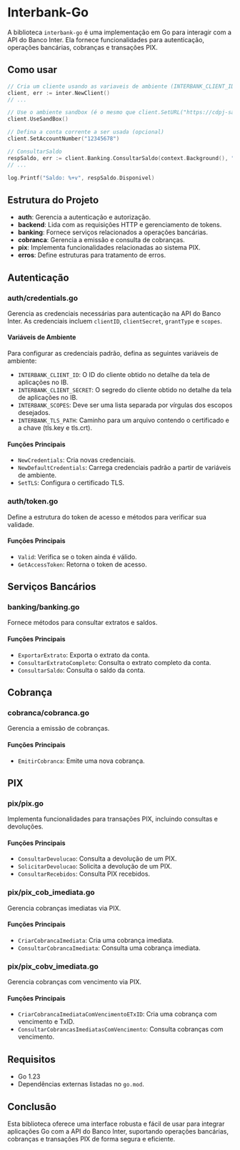 # Interbank-Go

A biblioteca `interbank-go` é uma implementação em Go para interagir com a API do Banco Inter. Ela fornece funcionalidades para autenticação, operações bancárias, cobranças e transações PIX.

## Como usar

```go
// Cria um cliente usando as variaveis de ambiente (INTERBANK_CLIENT_ID, INTERBANK_CLIENT_SECRET, INTERBANK_SCOPES e INTERBANK_TLS_PATH)
client, err := inter.NewClient()
// ...

// Use o ambiente sandbox (é o mesmo que client.SetURL("https://cdpj-sandbox.partners.uatinter.co"))
client.UseSandBox()

// Defina a conta corrente a ser usada (opcional)
client.SetAccountNumber("12345678")

// ConsultarSaldo
respSaldo, err := client.Banking.ConsultarSaldo(context.Background(), "2024-10-20")
// ...

log.Printf("Saldo: %+v", respSaldo.Disponivel)
```

## Estrutura do Projeto

- **auth**: Gerencia a autenticação e autorização.
- **backend**: Lida com as requisições HTTP e gerenciamento de tokens.
- **banking**: Fornece serviços relacionados a operações bancárias.
- **cobranca**: Gerencia a emissão e consulta de cobranças.
- **pix**: Implementa funcionalidades relacionadas ao sistema PIX.
- **erros**: Define estruturas para tratamento de erros.

## Autenticação

### auth/credentials.go

Gerencia as credenciais necessárias para autenticação na API do Banco Inter. As credenciais incluem `clientID`, `clientSecret`, `grantType` e `scopes`.

#### Variáveis de Ambiente

Para configurar as credenciais padrão, defina as seguintes variáveis de ambiente:

- `INTERBANK_CLIENT_ID`: O ID do cliente obtido no detalhe da tela de aplicações no IB.
- `INTERBANK_CLIENT_SECRET`: O segredo do cliente obtido no detalhe da tela de aplicações no IB.
- `INTERBANK_SCOPES`: Deve ser uma lista separada por vírgulas dos escopos desejados.
- `INTERBANK_TLS_PATH`: Caminho para um arquivo contendo o certificado e a chave (tls.key e tls.crt).

#### Funções Principais

- `NewCredentials`: Cria novas credenciais.
- `NewDefaultCredentials`: Carrega credenciais padrão a partir de variáveis de ambiente.
- `SetTLS`: Configura o certificado TLS.

### auth/token.go

Define a estrutura do token de acesso e métodos para verificar sua validade.

#### Funções Principais

- `Valid`: Verifica se o token ainda é válido.
- `GetAccessToken`: Retorna o token de acesso.

## Serviços Bancários

### banking/banking.go

Fornece métodos para consultar extratos e saldos.

#### Funções Principais

- `ExportarExtrato`: Exporta o extrato da conta.
- `ConsultarExtratoCompleto`: Consulta o extrato completo da conta.
- `ConsultarSaldo`: Consulta o saldo da conta.

## Cobrança

### cobranca/cobranca.go

Gerencia a emissão de cobranças.

#### Funções Principais

- `EmitirCobranca`: Emite uma nova cobrança.

## PIX

### pix/pix.go

Implementa funcionalidades para transações PIX, incluindo consultas e devoluções.

#### Funções Principais

- `ConsultarDevolucao`: Consulta a devolução de um PIX.
- `SolicitarDevolucao`: Solicita a devolução de um PIX.
- `ConsultarRecebidos`: Consulta PIX recebidos.

### pix/pix_cob_imediata.go

Gerencia cobranças imediatas via PIX.

#### Funções Principais

- `CriarCobrancaImediata`: Cria uma cobrança imediata.
- `ConsultarCobrancaImediata`: Consulta uma cobrança imediata.

### pix/pix_cobv_imediata.go

Gerencia cobranças com vencimento via PIX.

#### Funções Principais

- `CriarCobrancaImediataComVencimentoETxID`: Cria uma cobrança com vencimento e TxID.
- `ConsultarCobrancasImediatasComVencimento`: Consulta cobranças com vencimento.

## Requisitos

- Go 1.23
- Dependências externas listadas no `go.mod`.

## Conclusão

Esta biblioteca oferece uma interface robusta e fácil de usar para integrar aplicações Go com a API do Banco Inter, suportando operações bancárias, cobranças e transações PIX de forma segura e eficiente.
